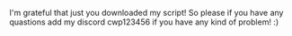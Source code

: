 I'm grateful that just you downloaded my script! So please if you have any quastions add my discord cwp123456 if you have any kind of problem! :) 
